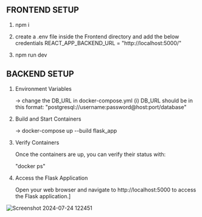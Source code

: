 ## FRONTEND SETUP

1. npm i

2. create a .env file inside the Frontend directory and add the below credentials
   REACT_APP_BACKEND_URL = "http://localhost:5000/"

3. npm run dev

## BACKEND SETUP

1. Environment Variables

   -> change the DB_URL in docker-compose.yml
   (i) DB_URL should be in this format: "postgresql://username:password@host:port/database"

2. Build and Start Containers

   -> docker-compose up --build flask_app

3. Verify Containers

   Once the containers are up, you can verify their status with:

   "docker ps"

4. Access the Flask Application

   Open your web browser and navigate to http://localhost:5000 to access the Flask application.]


![Screenshot 2024-07-24 122451](https://github.com/user-attachments/assets/1eeae998-f5fa-40f4-9a12-190a1240e622)
